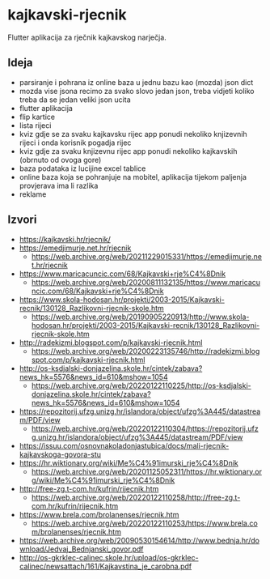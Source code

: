 # kajkavski-rjecnik

Flutter aplikacija za rječnik kajkavskog narječja.

## Ideja

- parsiranje i pohrana iz online baza u jednu bazu kao (mozda) json dict
- mozda vise jsona recimo za svako slovo jedan json, treba vidjeti koliko treba da se jedan veliki json ucita
- flutter aplikacija
- flip kartice
- lista rijeci
- kviz gdje se za svaku kajkavsku rijec app ponudi nekoliko knjizevnih rijeci i onda korisnik pogadja rijec
- kviz gdje za svaku knjizevnu rijec app ponudi nekoliko kajkavskih (obrnuto od ovoga gore)
- baza podataka iz lucijine excel tablice
- online baza koja se pohranjuje na mobitel, aplikacija tijekom paljenja provjerava ima li razlika
- reklame

## Izvori

- <https://kajkavski.hr/rjecnik/>
- <https://emedjimurje.net.hr/rjecnik>
  - <https://web.archive.org/web/20211229015331/https://emedjimurje.net.hr/rjecnik>
- <https://www.maricacuncic.com/68/Kajkavski+rje%C4%8Dnik>
  - <https://web.archive.org/web/20200811132135/https://www.maricacuncic.com/68/Kajkavski+rje%C4%8Dnik>
- <https://www.skola-hodosan.hr/projekti/2003-2015/Kajkavski-recnik/130128_Razlikovni-rjecnik-skole.htm>
  - <https://web.archive.org/web/20190905220913/http://www.skola-hodosan.hr/projekti/2003-2015/Kajkavski-recnik/130128_Razlikovni-rjecnik-skole.htm>
- <http://radekizmi.blogspot.com/p/kajkavski-rjecnik.html>
  - <https://web.archive.org/web/20200223135746/http://radekizmi.blogspot.com/p/kajkavski-rjecnik.html>
- <http://os-ksdjalski-donjazelina.skole.hr/cintek/zabava?news_hk=5576&news_id=610&mshow=1054>
  - <https://web.archive.org/web/20220122110225/http://os-ksdjalski-donjazelina.skole.hr/cintek/zabava?news_hk=5576&news_id=610&mshow=1054>
- <https://repozitorij.ufzg.unizg.hr/islandora/object/ufzg%3A445/datastream/PDF/view>
  - <https://web.archive.org/web/20220122110304/https://repozitorij.ufzg.unizg.hr/islandora/object/ufzg%3A445/datastream/PDF/view>
- <https://issuu.com/osnovnakoladonjastubica/docs/mali-rjecnik-kajkavskoga-govora-stu>
- <https://hr.wiktionary.org/wiki/Me%C4%91imurski_rje%C4%8Dnik>
  - <https://web.archive.org/web/20201125052311/https://hr.wiktionary.org/wiki/Me%C4%91imurski_rje%C4%8Dnik>
- <http://free-zg.t-com.hr/kufrin/rijecnik.htm>
  - <https://web.archive.org/web/20220122110258/http://free-zg.t-com.hr/kufrin/rijecnik.htm>
- <https://www.brela.com/brolanenses/rjecnik.htm>
  - <https://web.archive.org/web/20220122110253/https://www.brela.com/brolanenses/rjecnik.htm>
- <https://web.archive.org/web/20090530154614/http://www.bednja.hr/download/Jedvaj_Bednjanski_govor.pdf>
- <http://os-gkrklec-calinec.skole.hr/upload/os-gkrklec-calinec/newsattach/161/Kajkavstina_je_carobna.pdf>
